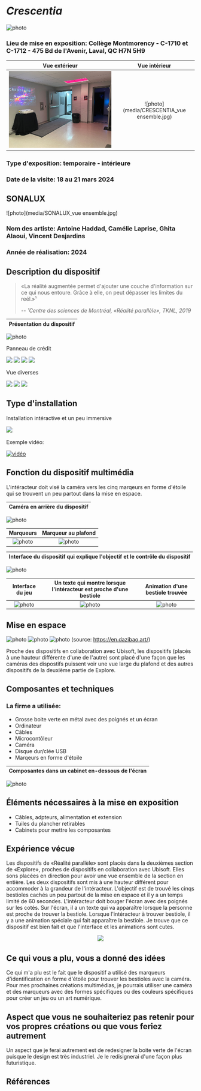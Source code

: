 # *Crescentia*
![photo](media/oeuvre_affiche.jpg)
### Lieu de mise en exposition: Collège Montmorency - C-1710 et C-1712 - 475 Bd de l'Avenir, Laval, QC H7N 5H9
 Vue extérieur         |  Vue intérieur
:-------------------------:|:-------------------------:|
![photo](media/CRESCENTIA_vue_exterieur.jpg) | ![photo](media/CRESCENTIA_vue ensemble.jpg)


### Type d'exposition: temporaire - intérieure 
### Date de la visite: 18 au 21 mars 2024

## SONALUX
![photo](media/SONALUX_vue ensemble.jpg)
### Nom des artiste: Antoine Haddad, Camélie Laprise, Ghita Alaoui, Vincent Desjardins

### Année de réalisation: 2024

## Description du dispositif
> «La réalité augmentée permet d'ajouter une couche d'information sur ce qui nous entoure. Grâce à elle, on peut dépasser les limites du reél.»¹
>
> -- <cite>¹Centre des sciences de Montréal, «Réalité parallèle», TKNL, 2019</cite>

Présentation du dispositif        | 
:-------------------------:|
![photo](media/dispositif_presentation_realite_parallele.jpg)

Panneau de crédit

<img src="media/panneau_credit_explore_partenaires.jpg" width ="22%"> <img src="media/panneau_credit__explore_equipe_du_projet.jpg" width ="22%"> <img src="media/panneau_credit_explore_conception_realisation.jpg" width ="22%"> <img src="media/panneau_credit__explore_comite_scientifique_capsules_video.jpg" width ="22%">

Vue diverses 

<img src="media/dispositif_vue_ensemble_de_gauche.jpg" width ="33%"> <img src="media/dispositif_vue_ensemble_milieu.jpg" width ="33%"> <img src="media/dispositif_vue_ensemble_de_droite.jpg" width ="33%"> 




## Type d'installation
Installation intéractive et un peu immersive

<img src="media/dispositif_interaction_visiteur.jpg" width="50%">

Exemple vidéo:

[![vidéo](https://img.youtube.com/vi/Yb9PSNhMWws/0.jpg)](https://www.youtube.com/watch?v=Yb9PSNhMWws )

## Fonction du dispositif multimédia
L'intéracteur doit visé la caméra vers les cinq marqeurs en forme d'étoile qui se trouvent un peu partout dans la mise en espace.

Caméra en arrière du dispositif| 
:-------------------------:|
![photo](media/composante_camera_vue_arriere.jpg)

Marqueurs| Marqueur au plafond
:-------------------------:| :-------------------------:|
![photo](media/dispositif_vue_ensemble_milieu_proche.jpg) | ![photo](media/composante_marqueur_vue_plafond.jpg)

Interface du dispositif qui explique l'objectif et le contrôle du dispositif | 
:-------------------------:|
![photo](media/dispositif_explication_objectif_fonctionnement.jpg)

Interface du jeu | Un texte qui montre lorsque l'intéracteur est proche d'une bestiole | Animation d'une bestiole trouvée |
:-------------------------:| :-------------------------:|:-------------------------:|
![photo](media/dispositif_interface.jpg) | ![photo](media/dispositif_interface_interaction_marqueur_proche.jpg) | ![photo](media/dispositif_interface_interaction_marqeur_trouve.jpg)






## Mise en espace
![photo](media/dispositif_vue_ensemble_milieu.jpg)
![photo](media/dispositif_vue_ensemble_en_arriere.jpg)
![photo](media/plan_galerie.png)
(source: https://en.dazibao.art/)

Proche des dispositifs en collaboration avec Ubisoft, les dispositifs (placés à une hauteur différente d'une de l'autre) sont placé d'une façon que les caméras des dispostifs puissent voir une vue large du plafond et des autres dispositifs de la deuxième partie de Explore.

## Composantes et techniques
### La firme a utilisée:
* Grosse boite verte en métal avec des poignés et un écran
* Ordinateur
* Câbles
* Microcontôleur
* Caméra
* Disque dur/clée USB
* Marqeurs en forme d'étoile

Composantes dans un cabinet en-dessous de l'écran| 
:-------------------------:|
![photo](media/composante_equipement_vue_arriere_interieure.jpg)



## Éléments nécessaires à la mise en exposition
* Câbles, adpteurs, alimentation et extension
* Tuiles du plancher retirables
* Cabinets pour mettre les composantes
  

## Expérience vécue
Les dispositifs de «Réalité parallèle» sont placés dans la deuxièmes section de «Explore», proches de dispositifs en collaboration avec Ubisoft. Elles sons placées en direction pour avoir une vue ensemble de la section en entière. Les deux dispositifs sont mis à une hauteur différent pour accommoder à la grandeur de l'intéracteur. L'objectif est de trouvé les cinqs bestioles cachés un peu partout de la mise en espace et il y a un temps limité de 60 secondes. L'intéracteur doit bouger l'écran avec des poignés sur les cotés. Sur l'écran, il a un texte qui va apparaître lorsque la personne est proche de trouver la bestiole. Lorsque l'intéracteur à trouver bestiole, il y a une animation spéciale qui fait apparaître la bestiole. Je trouve que ce dispositif est bien fait et que l'interface et les animations sont cutes.

<div align="center">
<img src="media/dispositif_interaction_visiteur.jpg" width="50%">
</div>




## Ce qui vous a plu, vous a donné des idées
Ce qui m'a plu est le fait que le dispositif a utilisé des marqueurs d'identification en forme d'étoile pour trouver les bestioles avec la caméra. Pour mes prochaines créations multimédias, je pourrais utiliser une caméra et des marqueurs avec des formes spécifiques ou des couleurs spécifiques pour créer un jeu ou un art numérique.


##  Aspect que vous ne souhaiteriez pas retenir pour vos propres créations ou que vous feriez autrement
Un aspect que je ferai autrement est de redesigner la boite verte de l'écran puisque le design est très industriel. Je le redisignerai d'une façon plus futuristique. 
## Références
